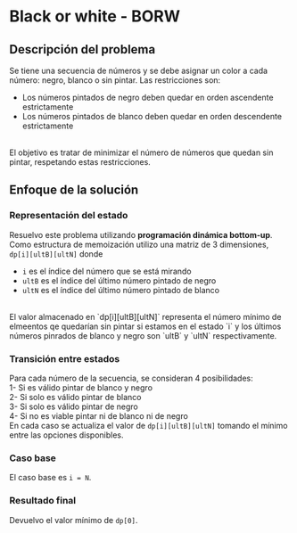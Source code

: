 # Black or white - BORW 

## Descripción del problema

Se tiene una secuencia de números y se debe asignar un color a cada número: negro, blanco o sin pintar. Las restricciones son: <br>
- Los números pintados de negro deben quedar en orden ascendente estrictamente
- Los números pintados de blanco deben quedar en orden descendente estrictamente
<br>
El objetivo es tratar de minimizar el número de números que quedan sin pintar, respetando estas restricciones.

## Enfoque de la solución

### Representación del estado 
Resuelvo este problema utilizando **programación dinámica bottom-up**. Como estructura de memoización utilizo una matriz de 3 dimensiones, `dp[i][ultB][ultN]` donde 
- `i` es el índice del número que se está mirando
- `ultB` es el índice del último número pintado de negro
- `ultN` es el índice del último número pintado de blanco 
<br>
El valor almacenado en `dp[i][ultB][ultN]` representa el número mínimo de elmeentos qe quedarían sin pintar si estamos en el estado `i` y los últimos números pinrados de blanco y negro son `ultB` y `ultN` respectivamente. <br>

### Transición entre estados
Para cada número de la secuencia, se consideran 4 posibilidades: <br>
1- Si es válido pintar de blanco y negro <br>
2- Si solo es válido pintar de blanco <br>
3- Si solo es válido pintar de negro <br>
4- Si no es viable pintar ni de blanco ni de negro <br>
En cada caso se actualiza el valor de `dp[i][ultB][ultN]` tomando el mínimo entre las opciones disponibles. 

### Caso base
El caso base es `i = N`.

### Resultado final
Devuelvo el valor mínimo de `dp[0]`.

